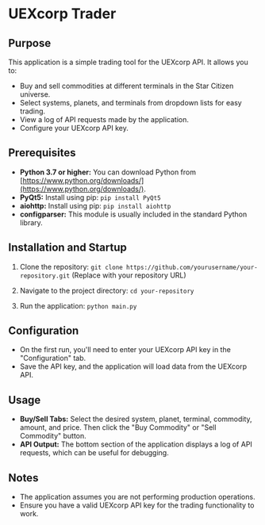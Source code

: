 # UEXcorp Trader

## Purpose

This application is a simple trading tool for the UEXcorp API. It allows you to:

- Buy and sell commodities at different terminals in the Star Citizen universe.
- Select systems, planets, and terminals from dropdown lists for easy trading.
- View a log of API requests made by the application.
- Configure your UEXcorp API key.

## Prerequisites

- **Python 3.7 or higher:** You can download Python from [https://www.python.org/downloads/](https://www.python.org/downloads/).
- **PyQt5:** Install using pip: `pip install PyQt5`
- **aiohttp:** Install using pip: `pip install aiohttp`
- **configparser:** This module is usually included in the standard Python library.

## Installation and Startup

1. Clone the repository: 
   `git clone https://github.com/yourusername/your-repository.git`
   (Replace with your repository URL)

2. Navigate to the project directory: 
   `cd your-repository`

3. Run the application: 
   `python main.py`

## Configuration

- On the first run, you'll need to enter your UEXcorp API key in the "Configuration" tab.
- Save the API key, and the application will load data from the UEXcorp API.

## Usage

- **Buy/Sell Tabs:** Select the desired system, planet, terminal, commodity, amount, and price. Then click the "Buy Commodity" or "Sell Commodity" button.
- **API Output:** The bottom section of the application displays a log of API requests, which can be useful for debugging. 

## Notes

- The application assumes you are not performing production operations.
- Ensure you have a valid UEXcorp API key for the trading functionality to work. 

